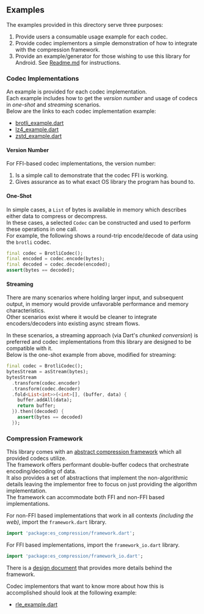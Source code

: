 ## Examples
The examples provided in this directory serve three purposes:
1. Provide users a consumable usage example for each codec.
2. Provide codec implementors a simple demonstration of how to integrate with the compression framework.
3. Provide an example/generator for those wishing to use this library for Android. See [Readme.md](android_jniLibs_generate/README.md) for instructions.

### Codec Implementations
An example is provided for each codec implementation.\
Each example includes how to get the *version number* and usage of codecs in *one-shot* and *streaming* scenarios.\
Below are the links to each codec implementation example:
- [brotli_example.dart](brotli_example.dart)
- [lz4_example.dart](lz4_example.dart)
- [zstd_example.dart](zstd_example.dart)

#### Version Number
For FFI-based codec implementations, the version number:
1. Is a simple call to demonstrate that the codec FFI is working.
2. Gives assurance as to what exact OS library the program has bound to. 

#### One-Shot
In simple cases, a `List` of bytes is available in memory which describes either data to compress or decompress.\
In these cases, a selected `Codec` can be constructed and used to perform these operations in one call.\
For example, the following shows a round-trip encode/decode of data using the `brotli` codec.
```dart
final codec = BrotliCodec();
final encoded = codec.encode(bytes);
final decoded = codec.decode(encoded);
assert(bytes == decoded);
```

#### Streaming
There are many scenarios where holding larger input, and subsequent output, in memory would provide unfavorable
performance and memory characteristics.\
Other scenarios exist where it would be cleaner to integrate encoders/decoders into existing async stream flows.

In these scenarios, a streaming approach (via Dart's *chunked conversion*) is preferred and codec implementations from
this library are designed to be compatible with it.\
Below is the one-shot example from above, modified for streaming:
```dart
final codec = BrotliCodec();
bytesStream = asStream(bytes);
bytesStream
  .transform(codec.encoder)
  .transform(codec.decoder)
  .fold<List<int>>(<int>[], (buffer, data) {
    buffer.addAll(data);
    return buffer;
  }).then((decoded) {
    assert(bytes == decoded)
  });
```

### Compression Framework
This library comes with an [abstract compression framework](../lib/framework.dart) which all provided codecs
utilize.\
The framework offers performant double-buffer codecs that orchestrate encoding/decoding of data.\
It also provides a set of abstractions that implement the non-algorithmic details leaving the implementor free to focus on
just providing the algorithm implementation.\
The framework can accommodate both FFI and non-FFI based implementations.

For non-FFI based implementations that work in all contexts *(including the web)*, import the `framework.dart` library.
```dart
import 'package:es_compression/framework.dart';
```

For FFI based implementations, import the `framework_io.dart` library.
```dart
import 'package:es_compression/framework_io.dart';
```

There is a [design document](../doc/design_doc.md) that provides more details behind the framework.

Codec implementors that want to know more about how this is accomplished should look at the following example:
- [rle_example.dart](rle_example.dart)

